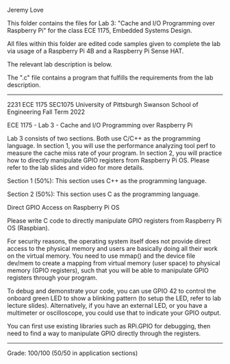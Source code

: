 Jeremy Love

This folder contains the files for Lab 3: "Cache and I/O Programming over 
  Raspberry Pi" for the class ECE 1175, Embedded Systems Design.

All files within this folder are edited code samples given to complete the
  lab via usage of a Raspberry Pi 4B and a Raspberry Pi Sense HAT.

The relevant lab description is below.

The ".c" file contains a program that fulfills the requirements from the 
  lab description.

-----------------------------------------------------------------------------

2231 ECE 1175 SEC1075
University of Pittsburgh
Swanson School of Engineering
Fall Term 2022

ECE 1175 - Lab 3 - Cache and I/O Programming over Raspberry Pi

Lab 3 consists of two sections. Both use C/C++ as the programming language. 
  In section 1, you will use the performance analyzing tool perf to measure 
  the cache miss rate of your program. In section 2, you will practice how to 
  directly manipulate GPIO registers from Raspberry Pi OS. Please refer to the 
  lab slides and video for more details.

Section 1 (50%): This section uses C++ as the programming language.

Section 2 (50%): This section uses C as the programming language.

Direct GPIO Access on Raspberry Pi OS

Please write C code to directly manipulate GPIO registers from Raspberry Pi OS 
  (Raspbian).  

For security reasons, the operating system itself does not provide direct access 
  to the physical memory and users are basically doing all their work on the 
  virtual memory. You need to use mmap() and the device file dev/mem to create a 
  mapping from virtual memory (user space) to physical memory (GPIO registers), 
  such that you will be able to manipulate GPIO registers through your program.

To debug and demonstrate your code, you can use GPIO 42 to control the onboard 
  green LED to show a blinking pattern (to setup the LED, refer to lab lecture 
  slides). Alternatively, if you have an external LED, or you have a multimeter 
  or oscilloscope, you could use that to indicate your GPIO output.

You can first use existing libraries such as RPi.GPIO for debugging, then need 
  to find a way to manipulate GPIO directly through the registers.

-----------------------------------------------------------------------------

Grade: 100/100 (50/50 in application sections)